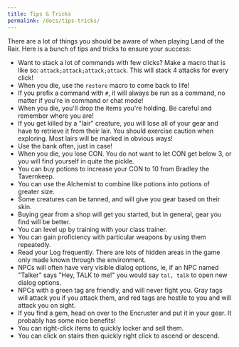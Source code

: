 ```yaml
---
title: Tips & Tricks
permalink: /docs/tips-tricks/
---
```


There are a lot of things you should be aware of when playing Land of the Rair. Here is a bunch of tips and tricks to ensure your success:

* Want to stack a lot of commands with few clicks? Make a macro that is like so: `attack;attack;attack;attack`. This will stack 4 attacks for every click!
* When you die, use the `restore` macro to come back to life!
* If you prefix a command with `#`, it will always be run as a command, no matter if you're in command or chat mode!
* When you die, you'll drop the items you're holding. Be careful and remember where you are!
* If you get killed by a "lair" creature, you will lose all of your gear and have to retrieve it from their lair. You should exercise caution when exploring. Most lairs will be marked in obvious ways!
* Use the bank often, just in case!
* When you die, you lose CON. You do not want to let CON get below 3, or you will find yourself in quite the pickle.
* You can buy potions to increase your CON to 10 from Bradley the Tavernkeep.
* You can use the Alchemist to combine like potions into potions of greater size.
* Some creatures can be tanned, and will give you gear based on their skin.
* Buying gear from a shop will get you started, but in general, gear you find will be better.
* You can level up by training with your class trainer.
* You can gain proficiency with particular weapons by using them repeatedly.
* Read your Log frequently. There are lots of hidden areas in the game only made known through the environment.
* NPCs will often have very visible dialog options, ie, if an NPC named "Talker" says "Hey, TALK to me!" you would say `tal, talk` to open new dialog options.
* NPCs with a green tag are friendly, and will never fight you. Gray tags will attack you if you attack them, and red tags are hostile to you and will attack you on sight.
* If you find a gem, head on over to the Encruster and put it in your gear. It probably has some nice benefits!
* You can right-click items to quickly locker and sell them.
* You can click on stairs then quickly right click to ascend or descend.
